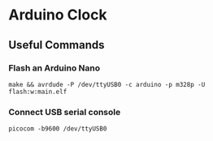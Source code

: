 # Arduino Clock

## Useful Commands

### Flash an Arduino Nano
```
make && avrdude -P /dev/ttyUSB0 -c arduino -p m328p -U flash:w:main.elf
```

### Connect USB serial console
```
picocom -b9600 /dev/ttyUSB0
```
